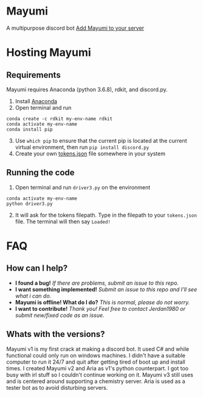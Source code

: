 # Mayumi
A multipurpose discord bot
[Add Mayumi to your server](https://discordapp.com/api/oauth2/authorize?client_id=316084155182219265&permissions=67492864&scope=bot)

# Hosting Mayumi
## Requirements
Mayumi requires Anaconda (python 3.6.8), rdkit, and discord.py.
1. Install [Anaconda](https://www.anaconda.com/distribution/#download-section)
2. Open terminal and run
```
conda create -c rdkit my-env-name rdkit
conda activate my-env-name
conda install pip
```
3. Use `which pip` to ensure that the current pip is located at the current virtual environment, then run `pip install discord.py`
4. Create your own [tokens.json](./sampletoken.json) file somewhere in your system
## Running the code
1. Open terminal and run `driver3.py` on the environment
```
conda activate my-env-name
python driver3.py
```
2. It will ask for the tokens filepath. Type in the filepath to your `tokens.json` file. The terminal will then say `Loaded!`

# FAQ
## How can I help?
* **I found a bug!** _If there are problems, submit an issue to this repo._
* **I want something implemented!** _Submit an issue to this repo and I'll see what i can do._
* **Mayumi is offline! What do I do?** _This is normal, please do not worry._
* **I want to contribute!** _Thank you! Feel free to contact Jerdan1980 or submit new/fixed code as an issue._

## Whats with the versions?
Mayumi v1 is my first crack at making a discord bot. It used C# and while functional could only run on windows machines. I didn't have a suitable computer to run it 24/7 and quit after getting tired of boot up and install times.
I created Mayumi v2 and Aria as v1's python counterpart. I got too busy with irl stuff so I couldn't continue working on it.
Mayumi v3 still uses and is centered around supporting a chemistry server. Aria is used as a tester bot as to avoid disturbing servers.
